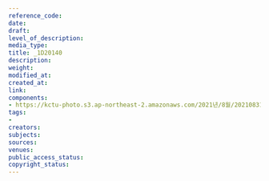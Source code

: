```yaml
---
reference_code: 
date: 
draft: 
level_of_description: 
media_type: 
title: _1D20140
description: 
weight: 
modified_at: 
created_at: 
link: 
components:
- https://kctu-photo.s3.ap-northeast-2.amazonaws.com/2021년/8월/20210831_보건의료노조+총파업지지+민주노총+시민사회+공동기자회견/_1D20140.jpg
tags:
- 
creators: 
subjects: 
sources: 
venues: 
public_access_status: 
copyright_status: 
---
```

